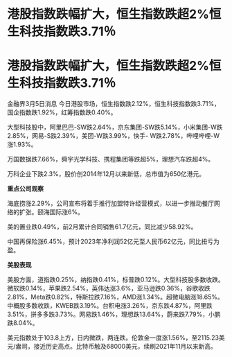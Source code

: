 # 港股指数跌幅扩大，恒生指数跌超2%恒生科技指数跌3.71％

# 港股指数跌幅扩大，恒生指数跌超2%恒生科技指数跌3.71％

金融界3月5日消息 今日港股市场，恒生指数跌2.12%，恒生科技指数跌3.71%，国企指数跌1.92%，红筹指数跌0.40%。

大型科技股中，阿里巴巴-SW跌2.64%，京东集团-SW跌5.14%，小米集团-W跌2.85%，网易-S跌2.39%，美团-W跌3.99%，快手-
W跌2.78%，哔哩哔哩-W涨1.93%。

万国数据跌7.66%，舜宇光学科技、携程集团等跌超5%，理想汽车跌超4%。

万科企业下跌2.3%，股价创2014年12月以来新低，总市值为650亿港元。

**重点公司观察**

海底捞涨2.29%，公司宣布将着手推行加盟特许经营模式，以进一步推动餐厅网络的扩张。颐海国际涨6%。

美的置业跌0.49%，前2月累计合同销售61.7亿元，同比减少58.92%。

中国再保险涨6.45%，预计2023年净利润52亿元至人民币62亿元，同比扭亏为盈。

**美股表现**

美股方面，道指跌0.25%，纳指跌0.41%，标普跌0.12%。大型科技股多数收跌。微软跌0.14%，苹果跌2.54%，英伟达涨3.6%，亚马逊跌0.36%，谷歌收跌2.81%，Meta跌0.82%，特斯拉跌7.16%，AMD涨1.34%。超微电脑涨18.65%。中概股多数收跌，KWEB跌3.19%。台积电涨3.26%，京东跌4.87%，阿里跌3.51%，拼多多跌3.73%。网易跌1.46%，理想跌13.64%，蔚来跌7.79%，小鹏跌8.04%。

美元指数处于103.8上方，日内微跌，两连跌。伦敦金一度涨1.56%，至2115.23美元/盎司，接近历史高点。比特币触及68000美元，续刷2021年11月以来新高。

